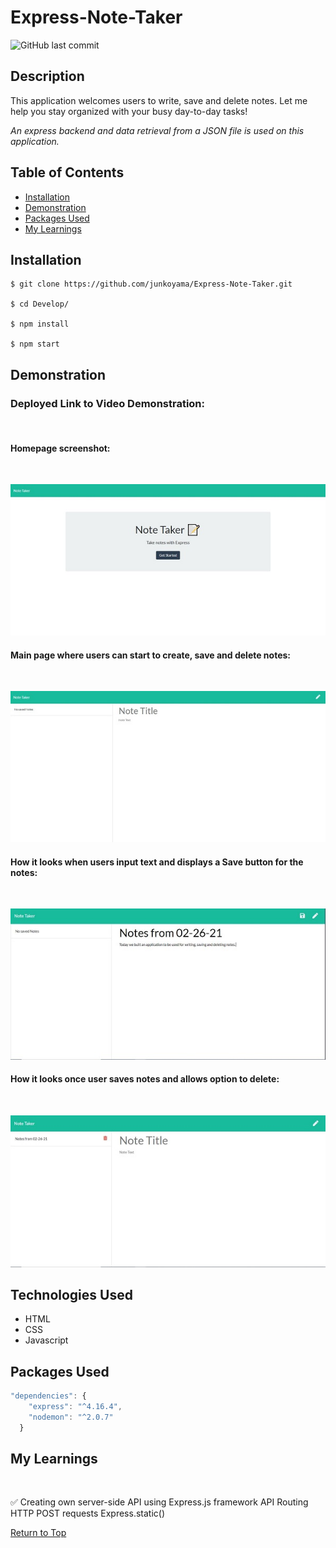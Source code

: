 # Express-Note-Taker
<img alt="GitHub last commit" src="https://img.shields.io/github/last-commit/junkoyama/Express-Note-Taker">

## Description
This application welcomes users to write, save and delete notes. Let me help you stay organized with your busy day-to-day tasks!

*An express backend and data retrieval from a JSON file is used on this application.*

## Table of Contents
* [Installation](#Installation)
* [Demonstration](#Demonstration)
* [Packages Used](#Technologies-Used)
* [My Learnings](#My-Learnings)


## Installation

```
$ git clone https://github.com/junkoyama/Express-Note-Taker.git

$ cd Develop/

$ npm install

$ npm start
```
## Demonstration
### Deployed Link to Video Demonstration: 
</br>

#### Homepage screenshot:
</br>

![Index.html Screenshot](Assets/indexHtmlScreenshot.JPG)


#### Main page where users can start to create, save and delete notes:
</br>

![notes.html screenshot](Assets/notesHtmlScreenshot.JPG)

#### How it looks when users input text and displays a Save button for the notes:
</br>

![example of text input](Assets/notesHtmlTextInput.JPG)

#### How it looks once user saves notes and allows option to delete:
</br>

![example of delete button](Assets/displayDeleteButton.JPG)

## Technologies Used
* HTML
* CSS
* Javascript
## Packages Used

```javascript
"dependencies": {
    "express": "^4.16.4",
    "nodemon": "^2.0.7"
  }
```

## My Learnings
</br>


:white_check_mark: Creating own server-side API using Express.js framework
API Routing
HTTP POST requests
Express.static()


[Return to Top](#Express-Note-Taker)